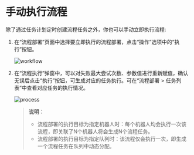 # 手动执行流程

除了通过任务计划定时创建流程任务之外，你也可以手动立即执行流程:

1. 在“流程部署”页面中选择要立即执行的流程部署，点击“操作”选项中的“执行”按钮。

    ![workflow](https://docimages.blob.core.chinacloudapi.cn/images/Console/process/V3workflow8.png)

2. 在“流程执行”弹窗中，可以对失败最大尝试次数、参数值进行重新赋值，确认无误后点击“执行”按钮，可生成对应的任务执行。可在“流程部署 > 任务列表”中查看对应任务的执行情况。

    ![process](https://docimages.blob.core.chinacloudapi.cn/images/Console/process/V3workflow9.png)

    >**说明：**
    >
    >- 流程部署的执行目标为指定机器人时：每个机器人均会执行一次该流程，即关联了N个机器人将会生成N个流程任务。
    >- 流程部署的执行目标为指定队列时：该流程仅会执行一次，即生成一个流程任务在队列中动态分配。